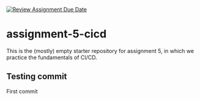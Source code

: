 [![Review Assignment Due Date](https://classroom.github.com/assets/deadline-readme-button-24ddc0f5d75046c5622901739e7c5dd533143b0c8e959d652212380cedb1ea36.svg)](https://classroom.github.com/a/MnOQKepF)
# assignment-5-cicd
This is the (mostly) empty starter repository for assignment 5, in which we practice the fundamentals of CI/CD.

## Testing commit
First commit